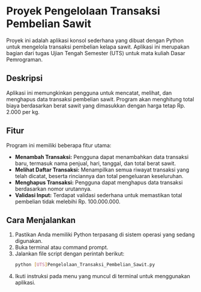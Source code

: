 # Proyek Pengelolaan Transaksi Pembelian Sawit
Proyek ini adalah aplikasi konsol sederhana yang dibuat dengan Python untuk mengelola transaksi pembelian kelapa sawit. Aplikasi ini merupakan bagian dari tugas Ujian Tengah Semester (UTS) untuk mata kuliah Dasar Pemrograman.

## Deskripsi
Aplikasi ini memungkinkan pengguna untuk mencatat, melihat, dan menghapus data transaksi pembelian sawit. Program akan menghitung total biaya berdasarkan berat sawit yang dimasukkan dengan harga tetap Rp. 2.000 per kg.


## Fitur
Program ini memiliki beberapa fitur utama:
* **Menambah Transaksi:** Pengguna dapat menambahkan data transaksi baru, termasuk nama penjual, hari, tanggal, dan total berat sawit.
* **Melihat Daftar Transaksi:** Menampilkan semua riwayat transaksi yang telah dicatat, beserta rinciannya dan total pengeluaran keseluruhan.
* **Menghapus Transaksi:** Pengguna dapat menghapus data transaksi berdasarkan nomor urutannya.
* **Validasi Input:** Terdapat validasi sederhana untuk memastikan total pembelian tidak melebihi Rp. 100.000.000.

## Cara Menjalankan
1.  Pastikan Anda memiliki Python terpasang di sistem operasi yang sedang digunakan.
2.  Buka terminal atau command prompt.
3.  Jalankan file script dengan perintah berikut:
    ```bash
    python [UTS]Pengelolaan_Transaksi_Pembelian_Sawit.py
    ```
4.  Ikuti instruksi pada menu yang muncul di terminal untuk menggunakan aplikasi.
